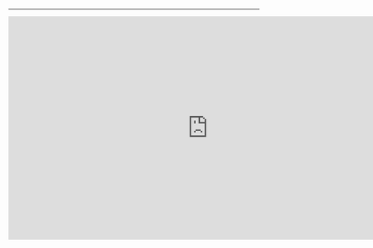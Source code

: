 
<link rel="preload" as="document" crossorigin href="https://www.figma.com/embed?embed_host=share&url=https%3A%2F%2Fwww.figma.com%2Ffile%2FDhwRUPAASvvdlFcM0BlRYhE3%2Fts-meetup-images%3Fnode-id%3D2%253A2">

---

<iframe style="border: none;" width="800" height="450" src="https://www.figma.com/embed?embed_host=share&url=https%3A%2F%2Fwww.figma.com%2Ffile%2FDhwRUPAASvvdlFcM0BlRYhE3%2Fts-meetup-images%3Fnode-id%3D2%253A2" allowfullscreen></iframe>
